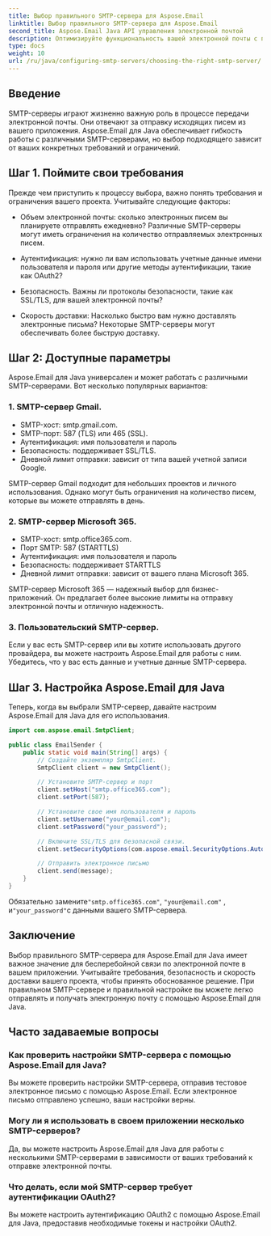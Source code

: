 ```yaml
---
title: Выбор правильного SMTP-сервера для Aspose.Email
linktitle: Выбор правильного SMTP-сервера для Aspose.Email
second_title: Aspose.Email Java API управления электронной почтой
description: Оптимизируйте функциональность вашей электронной почты с помощью Aspose.Email для Java. Узнайте, как выбрать правильный SMTP-сервер и легко отправлять электронную почту.
type: docs
weight: 10
url: /ru/java/configuring-smtp-servers/choosing-the-right-smtp-server/
---
```


## Введение

SMTP-серверы играют жизненно важную роль в процессе передачи электронной почты. Они отвечают за отправку исходящих писем из вашего приложения. Aspose.Email для Java обеспечивает гибкость работы с различными SMTP-серверами, но выбор подходящего зависит от ваших конкретных требований и ограничений.

## Шаг 1. Поймите свои требования

Прежде чем приступить к процессу выбора, важно понять требования и ограничения вашего проекта. Учитывайте следующие факторы:

- Объем электронной почты: сколько электронных писем вы планируете отправлять ежедневно? Различные SMTP-серверы могут иметь ограничения на количество отправляемых электронных писем.

- Аутентификация: нужно ли вам использовать учетные данные имени пользователя и пароля или другие методы аутентификации, такие как OAuth2?

- Безопасность. Важны ли протоколы безопасности, такие как SSL/TLS, для вашей электронной почты?

- Скорость доставки: Насколько быстро вам нужно доставлять электронные письма? Некоторые SMTP-серверы могут обеспечивать более быструю доставку.

## Шаг 2: Доступные параметры

Aspose.Email для Java универсален и может работать с различными SMTP-серверами. Вот несколько популярных вариантов:

### 1. SMTP-сервер Gmail.

- SMTP-хост: smtp.gmail.com.
- SMTP-порт: 587 (TLS) или 465 (SSL).
- Аутентификация: имя пользователя и пароль
- Безопасность: поддерживает SSL/TLS.
- Дневной лимит отправки: зависит от типа вашей учетной записи Google.

SMTP-сервер Gmail подходит для небольших проектов и личного использования. Однако могут быть ограничения на количество писем, которые вы можете отправлять в день.

### 2. SMTP-сервер Microsoft 365.

- SMTP-хост: smtp.office365.com.
- Порт SMTP: 587 (STARTTLS)
- Аутентификация: имя пользователя и пароль
- Безопасность: поддерживает STARTTLS
- Дневной лимит отправки: зависит от вашего плана Microsoft 365.

SMTP-сервер Microsoft 365 — надежный выбор для бизнес-приложений. Он предлагает более высокие лимиты на отправку электронной почты и отличную надежность.

### 3. Пользовательский SMTP-сервер.

Если у вас есть SMTP-сервер или вы хотите использовать другого провайдера, вы можете настроить Aspose.Email для работы с ним. Убедитесь, что у вас есть данные и учетные данные SMTP-сервера.

## Шаг 3. Настройка Aspose.Email для Java

Теперь, когда вы выбрали SMTP-сервер, давайте настроим Aspose.Email для Java для его использования.

```java
import com.aspose.email.SmtpClient;

public class EmailSender {
    public static void main(String[] args) {
        // Создайте экземпляр SmtpClient.
        SmtpClient client = new SmtpClient();

        // Установите SMTP-сервер и порт
        client.setHost("smtp.office365.com");
        client.setPort(587);

        // Установите свое имя пользователя и пароль
        client.setUsername("your@email.com");
        client.setPassword("your_password");

        // Включите SSL/TLS для безопасной связи.
        client.setSecurityOptions(com.aspose.email.SecurityOptions.Auto);

        // Отправить электронное письмо
        client.send(message);
    }
}
```

 Обязательно замените`"smtp.office365.com"`, `"your@email.com"` , и`"your_password"`с данными вашего SMTP-сервера.

## Заключение

Выбор правильного SMTP-сервера для Aspose.Email для Java имеет важное значение для бесперебойной связи по электронной почте в вашем приложении. Учитывайте требования, безопасность и скорость доставки вашего проекта, чтобы принять обоснованное решение. При правильном SMTP-сервере и правильной настройке вы можете легко отправлять и получать электронную почту с помощью Aspose.Email для Java.

## Часто задаваемые вопросы

### Как проверить настройки SMTP-сервера с помощью Aspose.Email для Java?

Вы можете проверить настройки SMTP-сервера, отправив тестовое электронное письмо с помощью Aspose.Email. Если электронное письмо отправлено успешно, ваши настройки верны.

### Могу ли я использовать в своем приложении несколько SMTP-серверов?

Да, вы можете настроить Aspose.Email для Java для работы с несколькими SMTP-серверами в зависимости от ваших требований к отправке электронной почты.

### Что делать, если мой SMTP-сервер требует аутентификации OAuth2?

Вы можете настроить аутентификацию OAuth2 с помощью Aspose.Email для Java, предоставив необходимые токены и настройки OAuth2.